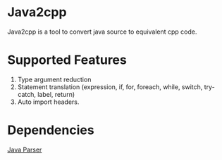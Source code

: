 # Java2cpp

Java2cpp is a tool to convert java source to equivalent cpp code.

# Supported Features
1. Type argument reduction <br/>
2. Statement translation (expression, if, for, foreach, while, switch, try-catch, label, return)
3. Auto import headers.

# Dependencies
[Java Parser](https://github.com/javaparser/javaparser)
